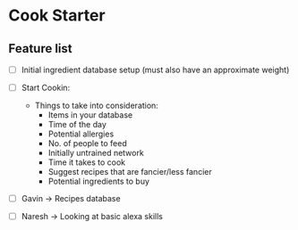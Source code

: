 # Cook Starter

## Feature list 

- [ ] Initial ingredient database setup (must also have an approximate weight)
- [ ] Start Cookin:
  * Things to take into consideration:
    * Items in your database
    * Time of the day 
    * Potential allergies 
    * No. of people to feed
    * Initially untrained network
    * Time it takes to cook
    * Suggest recipes that are fancier/less fancier
    * Potential ingredients to buy
- [ ] Gavin -> Recipes database

- [ ] Naresh -> Looking at basic alexa skills